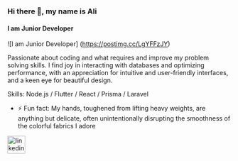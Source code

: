 ### Hi there 👋, my name is Ali
#### I am Junior Developer
![I am Junior Developer]
(https://postimg.cc/LgYFFzJY)

Passionate about coding and what requires and improve my problem solving skills. I find joy in interacting with databases and optimizing performance, with an appreciation for intuitive and user-friendly interfaces, and a keen eye for beautiful design.

Skills: Node.js / Flutter / React / Prisma / Laravel

- ⚡ Fun fact: My hands, toughened from lifting heavy weights, are anything but delicate, often unintentionally disrupting the smoothness of the colorful fabrics I adore 


[<img src='https://cdn.jsdelivr.net/npm/simple-icons@3.0.1/icons/linkedin.svg' alt='linkedin' height='40'>](https://www.linkedin.com/in/alisafa1/)  



